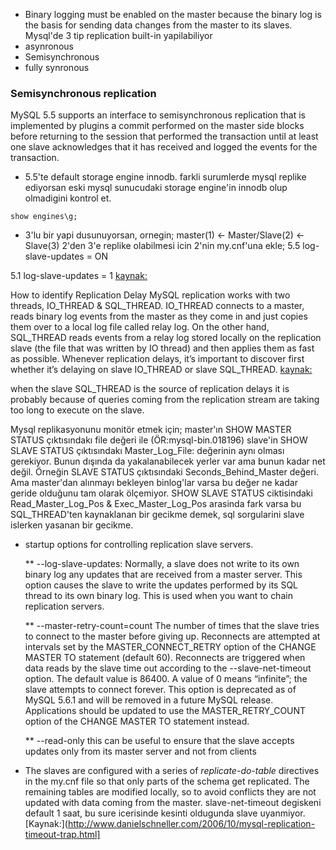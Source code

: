 * Binary logging must be enabled on the master because the binary log is the
basis for sending data changes from the master to its slaves.
Mysql'de 3 tip replication built-in yapilabiliyor
* asynronous
* Semisynchronous
* fully synronous
### Semisynchronous replication 
MySQL 5.5 supports an interface to semisynchronous replication that is
implemented by plugins a commit performed on the master side blocks before
returning to the session that performed the transaction until at least one
slave acknowledges that it has received and logged the events for the
transaction.

* 5.5'te default storage engine innodb. farkli surumlerde mysql replike
ediyorsan eski mysql sunucudaki storage engine'in innodb olup olmadigini kontrol et.
```
show engines\g;
```

* 3'lu bir yapi dusunuyorsan, ornegin; master(1) <- Master/Slave(2) <- Slave(3)
2'den 3'e replike olabilmesi icin 2'nin my.cnf'una ekle;
5.5
log-slave-updates = ON

5.1
log-slave-updates = 1
[kaynak:](http://michaelhallsmoore.com/blog/MySQL-Chained-Replication-Do-Not-Forget-log-slave-updates)

How to identify Replication Delay
MySQL replication works with two threads, IO_THREAD & SQL_THREAD. IO_THREAD
connects to a master, reads binary log events from the master as they come in
and just copies them over to a local log file called relay log. On the other
hand, SQL_THREAD reads events from a relay log stored locally on the
replication slave (the file that was written by IO thread) and then applies
them as fast as possible. Whenever replication delays, it’s important to
discover first whether it’s delaying on slave IO_THREAD or slave SQL_THREAD.
[kaynak:](http://www.percona.com/blog/2014/05/02/how-to-identify-and-cure-mysql-replication-slave-lag)

 when the slave SQL_THREAD is the source of replication delays it is probably
 because of queries coming from the replication stream are taking too long to
 execute on the slave.

Mysql replikasyonunu monitör etmek için;
master'ın SHOW MASTER STATUS çıktısındakı file değeri ile (ÖR:mysql-bin.018196) 
slave'in SHOW SLAVE STATUS çıktısındakı Master_Log_File: değerinin aynı olması gerekiyor.
Bunun dışında da yakalanabilecek yerler var ama bunun kadar net değil. Örneğin
SLAVE STATUS çıktısındaki Seconds_Behind_Master değeri. Ama master'dan alınmayı
bekleyen binlog'lar varsa bu değer ne kadar geride olduğunu tam olarak
ölçemiyor.
SHOW SLAVE STATUS ciktisindaki Read_Master_Log_Pos & Exec_Master_Log_Pos
arasinda fark varsa bu SQL_THREAD'ten kaynaklanan  bir gecikme demek, sql
sorgularini slave islerken yasanan bir gecikme.

* startup options for controlling replication slave servers.

    ** --log-slave-updates: 
    Normally, a slave does not write to its own binary log any updates that are
    received from a master server. This option causes the slave to write the
    updates performed by its SQL thread to its own binary log. This is used
    when you want to chain replication servers. 

    ** --master-retry-count=count
    The number of times that the slave tries to connect to the master before
    giving up. Reconnects are attempted at intervals set by the
    MASTER_CONNECT_RETRY option of the CHANGE MASTER TO statement (default 60).
    Reconnects are triggered when data reads by the slave time out according to
    the --slave-net-timeout option. The default value is 86400. A value of 0
    means “infinite”; the slave attempts to connect forever.
    This option is deprecated as of MySQL 5.6.1 and will be removed in a future
    MySQL release. Applications should be updated to use the MASTER_RETRY_COUNT
    option of the CHANGE MASTER TO statement instead.
    
    **  --read-only
    this can be useful to ensure that the slave accepts updates only from its
    master server and not from clients




* The slaves are configured with a series of *replicate-do-table* directives in
the my.cnf file so that only parts of the schema get replicated. The remaining
tables are modified locally, so to avoid conflicts they are not updated with
data coming from the master.
slave-net-timeout degiskeni default 1 saat, bu sure icerisinde kesinti
oldugunda slave uyanmiyor.
[Kaynak:](http://www.danielschneller.com/2006/10/mysql-replication-timeout-trap.html]




